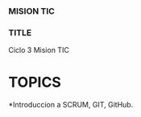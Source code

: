 <h3>MISION TIC </h3>

<h3>TITLE </h3>
    Ciclo 3 Mision TIC

# TOPICS
 *Introduccion a SCRUM, GIT, GitHub.
 

